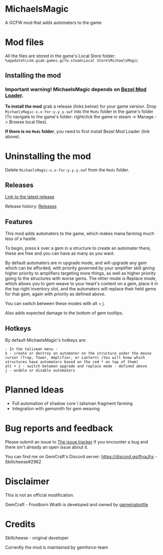 # MichaelsMagic
A GCFW mod that adds automaters to the game

# Mod files
All the files are stored in the game's Local Store folder:
`%appdata%\com.giab.games.gcfw.steam\Local Store\MichaelsMagic`

## Installing the mod
### Important warning! MichaelsMagic depends on [Bezel Mod Loader](https://github.com/gemforce-team/BezelModLoader).
**To install the mod** grab a release (links below) for your game version. Drop `MichaelsMagic-x.x-for-y.y.y.swf` into the `Mods` folder in the game's folder (To navigate to the game's folder: rightclick the game in steam -> Manage -> Browse local files).

**If there is no `Mods` folder**, you need to first install Bezel Mod Loader (link above).

# Uninstalling the mod
Delete `MichaelsMagic-x.x-for-y.y.y.swf` from the `Mods` folder.

## Releases
[Link to the latest release](https://github.com/gemforce-team/MichaelsMagic/releases/latest)

Release history: [Releases](https://github.com/gemforce-team/MichaelsMagic/releases)

## Features
This mod adds automaters to the game, which makes mana farming much less of a hastle.

To begin, press k over a gem in a structure to create an automater there, these are free and you can have as many as you want.

By default automaters are in upgrade mode, and will upgrade any gem which can be afforded, with priority governed by your amplifier skill giving higher priority to amplifiers targeting more things, as well as higher priority going to the structures with worse gems. The other mode is Replace mode, which allows you to gem weave to your heart's content on a gem, place it in the top right inventory slot, and the automaters will replace their held gems for that gem, again with priority as defined above.

You can switch between these modes with alt + j.

Also adds expected damage to the bottom of gem tooltips.

## Hotkeys
By default MichaelsMagic's hotkeys are:
```
- In the talisman menu -
k - create or destroy an automater on the structure under the mouse cursor (Trap, Tower, Amplifier, or Lantern) (You will know which structures have automaters based on the red * on top of them)
alt + j - switch between upgrade and replace mode - defined above
j - enable or disable automaters
```

# Planned Ideas
* Full automation of shadow core \ talisman fragment farming
* Integration with gemsmith for gem weaving

# Bug reports and feedback
Please submit an issue to [The issue tracker](https://github.com/gemforce-team/MichaelsMagic/issues) if you encounter a bug and there isn't already an open issue about it.

You can find me on GemCraft's Discord server: https://discord.gg/ftyaJhx - Skillcheese#2962


# Disclaimer
This is not an official modification.

GemCraft - Frostborn Wrath is developed and owned by [gameinabottle](http://gameinabottle.com/)


# Credits
Skillcheese - original developer

Currently the mod is maintained by gemforce-team
